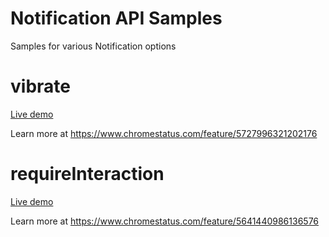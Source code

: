 Notification API Samples
===

Samples for various Notification options

vibrate
====
[Live demo](https://googlechrome.github.io/samples/notifications/vibrate.html)

Learn more at https://www.chromestatus.com/feature/5727996321202176

requireInteraction
====
[Live demo](https://googlechrome.github.io/samples/notifications/requireInteraction.html)

Learn more at https://www.chromestatus.com/feature/5641440986136576

